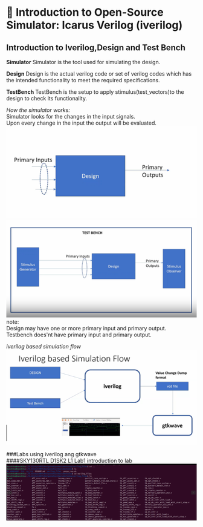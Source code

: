 
# 🌟 Introduction to Open-Source Simulator: Icarus Verilog (iverilog)
## Introduction to Iverilog,Design and Test Bench
**Simulator**
Simulator is the tool used for simulating the design.

**Design**
Design is the actual verilog code or set of verilog codes which has the intended functionality to meet the required specifications.

**TestBench**
TestBench is the setup to apply stimulus(test_vectors)to  the design to check its functionality.

*How the simulator works:*  
Simulator looks for the changes in the input signals.   
Upon every change in the input the output will be evaluated.    
![Diagram](img1.png)  
![diagram2](img2.png)  
note:  
Design may have one or more primary input and primary output.  
Testbench does'nt have primary input and primary output.   

*iverilog based simulation flow*  
![Diagram3](img3.png)  

###Labs using iverilog ang gtkwave  
####SKY130RTL D1SK2 L1 Lab1 introduction to lab
![Diagram4](img4.png)

